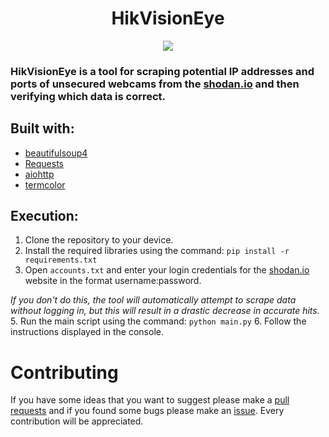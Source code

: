 <div align="center">

# HikVisionEye

</div>

<p align="center">  
<img src="https://i.imgur.com/vo3gteU.png">
</p>


### HikVisionEye is a tool for scraping potential IP addresses and ports of unsecured webcams from the [shodan.io](https://www.shodan.io/) and then verifying which data is correct.


## Built with:
* [beautifulsoup4](https://pypi.org/project/beautifulsoup4/)
* [Requests](https://pypi.org/project/requests/)
* [aiohttp](https://pypi.org/project/aiohttp/)
* [termcolor](https://pypi.org/project/termcolor/)

## Execution:
1. Clone the repository to your device.
2. Install the required libraries using the command: ``pip install -r requirements.txt``
3. Open ``accounts.txt`` and enter your login credentials for the [shodan.io](https://www.shodan.io/) website in the format username:password.

*If you don't do this, the tool will automatically attempt to scrape data without logging in, but this will result in a drastic decrease in accurate hits.*
5. Run the main script using the command: ``python main.py``
6. Follow the instructions displayed in the console.



# Contributing
If you have some ideas that you want to suggest please make a [pull requests](https://github.com/yunglean4171/HikVisionEye/pulls) and if you found some bugs please make an [issue](https://github.com/yunglean4171/HikVisionEye/issues). Every contribution will be appreciated.
